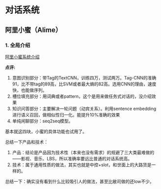 # 对话系统

## 阿里小蜜（Alime）

### 1. 全局介绍

[阿里小蜜系统介绍](https://www.researchgate.net/profile/Feng_Lin_Li/publication/320885511_AliMe_Assist_An_Intelligent_Assistant_for_Creating_an_Innovative_E-commerce_Experience/links/5a37537a45851532e832b925/AliMe-Assist-An-Intelligent-Assistant-for-Creating-an-Innovative-E-commerce-Experience.pdf  "阿里小蜜系统介绍")

**点评:** 

1. 意图识别部分：带Tag的TextCNN，训练四万，测试两万。Tag-CNN的准确91，比不带tag的89高，比SVM或者最大熵的82高。选用CNN的理由，速度快，也能做序列。
2. 槽位填充部分：用词典或者pattern，这个是用来做任务式对话的，没介绍效果
3. 知识问答部分：主要解决一轮问题（动宾关系）。利用sentence embedding进行语义召回，做相似性归一化。能提升10%准确的效果
4. 单纯闲聊部分：seq2seq模型。

基本就这四块，小蜜的具体功能也试用了。

总结一下产品和技术：

1. 产品：结论是产品因为技术性（本来也没有需求）的规避了三大类最难做的——影视、音乐、LBS，所以准确率要远比普通的对话系统高。
2. 技术：属于通用性质的做法，其实也就是中控+slot，和世面上的大路货是一样的。

总结一下：确实没有看到什么比较吸引人的做法，甚至比敝司做的还low不少。


